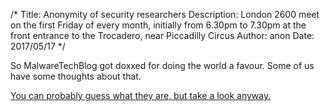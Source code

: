 /*
Title: Anonymity of security researchers 
Description: London 2600 meet on the first Friday of every month, initially from 6.30pm to 7.30pm at the front entrance to the Trocadero, near Piccadilly Circus
Author: anon
Date: 2017/05/17
*/

So MalwareTechBlog got doxxed for doing the world a favour. Some of us have some thoughts about that.

[You can probably guess what they are, but take a look anyway.](https://2600.london/articles/20170517_anonymity)

